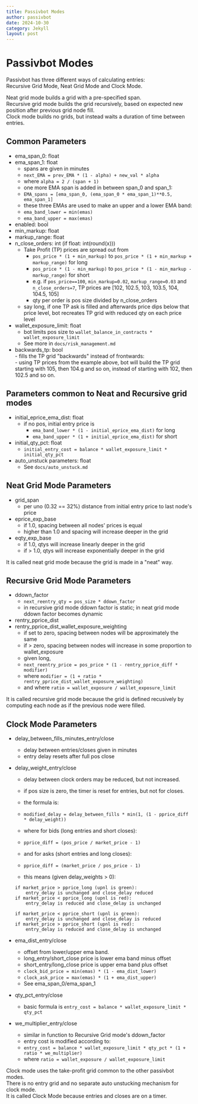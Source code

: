 ```yaml
---
title: Passivbot Modes
author: passivbot
date: 2024-10-30
category: Jekyll
layout: post
---
```


# Passivbot Modes

Passivbot has three different ways of calculating entries:  
Recursive Grid Mode, Neat Grid Mode and Clock Mode.

Neat grid mode builds a grid with a pre-specified span.  
Recursive grid mode builds the grid recursively, based on expected new position after previous grid node fill.  
Clock mode builds no grids, but instead waits a duration of time between entries.


## Common Parameters

- ema_span_0: float
- ema_span_1: float
	- spans are given in minutes
	- `next_EMA = prev_EMA * (1 - alpha) + new_val * alpha`
	- where `alpha = 2 / (span + 1)`
	- one more EMA span is added in between span_0 and span_1:
	- `EMA_spans = [ema_span_0, (ema_span_0 * ema_span_1)**0.5, ema_span_1]`
	- these three EMAs are used to make an upper and a lower EMA band:
	- `ema_band_lower = min(emas)`
	- `ema_band_upper = max(emas)`
- enabled: bool
- min_markup: float
- markup_range: float
- n_close_orders: int (if float: int(round(x)))
	- Take Profit (TP) prices are spread out from
		- `pos_price * (1 + min_markup)` to `pos_price * (1 + min_markup + markup_range)` for long
		- `pos_price * (1 - min_markup)` to `pos_price * (1 - min_markup - markup_range)` for short
		- e.g. if `pos_price==100`, `min_markup=0.02`, `markup_range=0.03` and `n_close_orders=7`, TP prices are [102, 102.5, 103, 103.5, 104, 104.5, 105]
		- qty per order is pos size divided by n_close_orders
	- say long, if one TP ask is filled and afterwards price dips below that price level, bot recreates TP grid with reduced qty on each price level
- wallet_exposure_limit: float
	- bot limits pos size to `wallet_balance_in_contracts * wallet_exposure_limit`
	- See more in `docs/risk_management.md`
- backwards_tp: bool  
        - fills the TP grid "backwards" instead of frontwards:  
        - using TP prices from the example above, bot will build the TP grid starting with 105, then 104.g and so on, instead of starting with 102, then 102.5 and so on.


## Parameters common to Neat and Recursive grid modes
- initial_eprice_ema_dist: float
	- if no pos, initial entry price is
		- `ema_band_lower * (1 - initial_eprice_ema_dist)` for long
		- `ema_band_upper * (1 + initial_eprice_ema_dist)` for short
- initial_qty_pct: float
	- `initial_entry_cost = balance * wallet_exposure_limit * initial_qty_pct`
- auto_unstuck parameters: float
	- See `docs/auto_unstuck.md`


## Neat Grid Mode Parameters

- grid_span
	- per uno (0.32 == 32%) distance from initial entry price to last node's price
- eprice_exp_base
	- if 1.0, spacing between all nodes' prices is equal
	- higher than 1.0 and spacing will increase deeper in the grid
- eqty_exp_base
	- if 1.0, qtys will increase linearly deeper in the grid
	- if > 1.0, qtys will increase exponentially deeper in the grid

It is called neat grid mode because the grid is made in a "neat" way.

## Recursive Grid Mode Parameters

- ddown_factor
	- `next_reentry_qty = pos_size * ddown_factor`
	- in recursive grid mode ddown factor is static; in neat grid mode ddown factor becomes dynamic
- rentry_pprice_dist
- rentry_pprice_dist_wallet_exposure_weighting
	- if set to zero, spacing between nodes will be approximately the same
	- if > zero, spacing between nodes will increase in some proportion to wallet_exposure
	- given long,
	- `next_reentry_price = pos_price * (1 - rentry_pprice_diff * modifier)`  
	- where `modifier = (1 + ratio * rentry_pprice_dist_wallet_exposure_weighting)`  
	- and where `ratio = wallet_exposure / wallet_exposure_limit`  

It is called recursive grid mode because the grid is defined recusively by computing each node as if the previous node were filled.


## Clock Mode Parameters

- delay_between_fills_minutes_entry/close
	- delay between entries/closes given in minutes
	- entry delay resets after full pos close
- delay_weight_entry/close
	- delay between clock orders may be reduced, but not increased.
	- if pos size is zero, the timer is reset for entries, but not for closes.

	- the formula is:
	- `modified_delay = delay_between_fills * min(1, (1 - pprice_diff * delay_weight))`
	- where for bids (long entries and short closes):
	- `pprice_diff = (pos_price / market_price - 1)`
	- and for asks (short entries and long closes):
	- `pprice_diff = (market_price / pos_price - 1)`
	- this means (given delay_weights > 0):
	```
	if market_price > pprice_long (upnl is green):
	    entry_delay is unchanged and close_delay reduced
	if market_price < pprice_long (upnl is red):
	    entry_delay is reduced and close_delay is unchanged

	if market_price < pprice_short (upnl is green):
	    entry_delay is unchanged and close_delay is reduced
	if market_price > pprice_short (upnl is red):
	    entry_delay is reduced and close_delay is unchanged
	```

- ema_dist_entry/close
	- offset from lower/upper ema band.  
	- long_entry/short_close price is lower ema band minus offset  
	- short_entry/long_close price is upper ema band plus offset  
	- `clock_bid_price = min(emas) * (1 - ema_dist_lower)`  
	- `clock_ask_price = max(emas) * (1 + ema_dist_upper)`  
	- See ema_span_0/ema_span_1
- qty_pct_entry/close  
	- basic formula is `entry_cost = balance * wallet_exposure_limit * qty_pct`  
- we_multiplier_entry/close
	- similar in function to Recursive Grid mode's ddown_factor
	- entry cost is modified according to:
	- `entry_cost = balance * wallet_exposure_limit * qty_pct * (1 + ratio * we_multiplier)`
	- where `ratio = wallet_exposure / wallet_exposure_limit`

Clock mode uses the take-profit grid common to the other passivbot modes.  
There is no entry grid and no separate auto unstucking mechanism for clock mode.  
It is called Clock Mode because entries and closes are on a timer.



